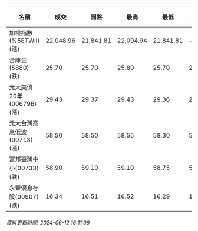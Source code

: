 | 名稱 | 成交 | 開盤 | 最高 | 最低 | 均價 | 成交金額(億) | 昨收 | 漲跌幅 | 漲跌 | 總量 | 昨量 | 振幅 |
| -------- | -------- | -------- | -------- |-------- | -------- | -------- |-------- |-------- |-------- | -------- | -------- |-------- |
|加權指數(%5ETWII) (漲)|22,048.96|21,841.81|22,094.94|21,841.81|-|4,482.98|21,792.12|1.18%|256.84|8,945,228|0|1.16%|
|合庫金(5880) (跌)|25.70|25.70|25.80|25.70|25.72|2.81|25.75|0.19%|0.05|10,930|15,957|0.39%|
|元大美債20年(00679B) (漲)|29.43|29.37|29.43|29.36|29.39|10.53|29.18|0.86%|0.25|35,831|89,545|0.24%|
|元大台灣高息低波(00713) (漲)|58.50|58.50|58.55|58.30|58.45|6.70|58.25|0.43%|0.25|11,470|11,706|0.43%|
|富邦臺灣中小(00733) (跌)|58.90|59.10|59.10|58.75|58.89|0.681|59.05|0.25%|0.15|1,157|2,380|0.59%|
|永豐優息存股(00907) (跌)|16.34|16.51|16.52|16.29|16.37|1.00|16.51|1.03%|0.17|6,113|10,048|1.39%|
###### 資料更新時間: 2024-06-12 16:11:09